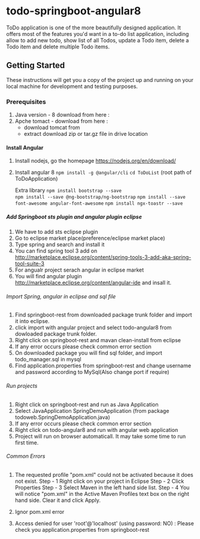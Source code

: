 # todo-springboot-angular8
ToDo application is one of the more beautifully designed application. It offers most of the features you'd want in a to-do list application, including allow to add new todo, show list of all Todos, update a Todo item, delete a Todo item and delete multiple Todo items.

## Getting Started

These instructions will get you a copy of the project up and running on your local machine for development and testing purposes.

### Prerequisites

1. Java version - 8  download from  here : 
2. Apche tomact -  download from  here : 
	- download  tomcat from 
	- extract download zip or tar.gz file in drive location

#### Install Angular

1. Install nodejs, go the homepage https://nodejs.org/en/download/

2. Install angular 8
    `npm install -g @angular/cli`
    `cd ToDoList` (root path of ToDoApplication)
    
   Extra library
	`npm install bootstrap --save`	
	`npm install --save @ng-bootstrap/ng-bootstrap`
	`npm install --save font-awesome angular-font-awesome`
	`npm install ngx-toastr --save`

##### Add Springboot sts plugin and angular plugin eclipse

1. We have to add sts eclipse plugin
2. Go to eclipse market place(preference/eclipse market place)
3. Type spring and search and install it
4. You can find spring tool 3 add on http://marketplace.eclipse.org/content/spring-tools-3-add-aka-spring-tool-suite-3
5. For angualr project serach angular in eclipse market
6. You will find angular plugin http://marketplace.eclipse.org/content/angular-ide and insall it.

###### Import Spring, angular in eclipse and sql file

1. Find springboot-rest from downloaded package trunk folder and import it into eclipse.
2. click import with angular project and select todo-angular8 from dowloaded package trunk folder.
3. Right click on springboot-rest and mavan clean-install from eclipse
4. If any error occurs please check common error section
5. On downloaded package you will find sql folder, and import todo_manager.sql in mysql
6. Find application.properties from springboot-rest and change username and password according to MySql(Also change port if require)


###### Run projects
1. Right click on springboot-rest and run as Java Application
2. Select JavaApplication SpringDemoApplication (from package todoweb.SpringDemoApplication.java)
3. If any error occurs please check common error section
4. Right click on todo-angular8 and run with angular web application
5. Project will run on browser automaticall. It may take some time to run first time.

###### Common Errors
1. The requested profile "pom.xml" could not be activated because it does not exist.
	Step - 1 Right click on your project in Eclipse
	Step - 2 Click Properties
	Step - 3 Select Maven in the left hand side list.
	Step - 4 You will notice "pom.xml" in the Active Maven Profiles text box on the right hand side. Clear it and click Apply.

2. Ignor pom.xml error

3. Access denied for user 'root'@'localhost' (using password: NO) : Please check you application.properties from springboot-rest
